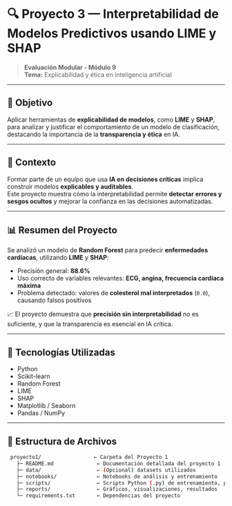 # 🔍 Proyecto 3 — Interpretabilidad de Modelos Predictivos usando LIME y SHAP

> **Evaluación Modular - Módulo 9**  
> **Tema:** Explicabilidad y ética en inteligencia artificial

---

## 🎯 Objetivo
Aplicar herramientas de **explicabilidad de modelos**, como **LIME** y **SHAP**, para analizar y justificar el comportamiento de un modelo de clasificación, destacando la importancia de la **transparencia y ética** en IA.

---

## 🧩 Contexto
Formar parte de un equipo que usa **IA en decisiones críticas** implica construir modelos **explicables y auditables**.  
Este proyecto muestra cómo la interpretabilidad permite **detectar errores y sesgos ocultos** y mejorar la confianza en las decisiones automatizadas.

---

## 📊 Resumen del Proyecto
Se analizó un modelo de **Random Forest** para predecir **enfermedades cardíacas**, utilizando **LIME** y **SHAP**:

- Precisión general: **88.6%**  
- Uso correcto de variables relevantes: **ECG, angina, frecuencia cardíaca máxima**  
- Problema detectado: valores de **colesterol mal interpretados** (`0.0`), causando falsos positivos

📈 El proyecto demuestra que **precisión sin interpretabilidad** no es suficiente, y que la transparencia es esencial en IA crítica.

---

## 🧰 Tecnologías Utilizadas
- Python  
- Scikit-learn  
- Random Forest  
- LIME  
- SHAP  
- Matplotlib / Seaborn  
- Pandas / NumPy

---

## 📂 Estructura de Archivos
```bash
 proyecto1/                 ← Carpeta del Proyecto 1
   ├─ README.md              ← Documentación detallada del proyecto 1
   ├─ data/                  ← (Opcional) datasets utilizados
   ├─ notebooks/             ← Notebooks de análisis y entrenamiento
   ├─ scripts/               ← Scripts Python (.py) de entrenamiento, preprocesamiento, etc.
   ├─ reports/               ← Gráficos, visualizaciones, resultados
   └─ requirements.txt       ← Dependencias del proyecto
  ```
